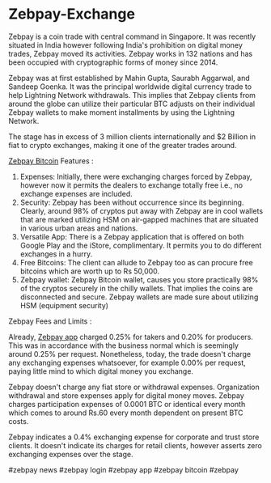 # Zebpay-Exchange
Zebpay is a coin trade with central command in Singapore. It was recently situated in India however following India's prohibition on digital money trades, Zebpay moved its activities. Zebpay works in 132 nations and has been occupied with cryptographic forms of money since 2014. 

Zebpay was at first established by Mahin Gupta, Saurabh Aggarwal, and Sandeep Goenka. It was the principal worldwide digital currency trade to help Lightning Network withdrawals. This implies that Zebpay clients from around the globe can utilize their particular BTC adjusts on their individual Zebpay wallets to make moment installments by using the Lightning Network. 

The stage has in excess of 3 million clients internationally and $2 Billion in fiat to crypto exchanges, making it one of the greater trades around. 

<a href="https://coinpedia.org/exchange/zebpay-exchange/">Zebpay Bitcoin</A> Features :

1. Expenses: Initially, there were exchanging charges forced by Zebpay, however now it permits the dealers to exchange totally free i.e., no exchange expenses are included. 
2. Security: Zebpay has been without occurrence since its beginning. Clearly, around 98% of cryptos put away with Zebpay are in cool wallets that are marked utilizing HSM on air-gapped machines that are situated in various urban areas and nations. 
3. Versatile App: There is a Zebpay application that is offered on both Google Play and the iStore, complimentary. It permits you to do different exchanges in a hurry. 
4. Free Bitcoins: The client can allude to Zebpay too as can procure free bitcoins which are worth up to Rs 50,000. 
5. Zebpay wallet: Zebpay Bitcoin wallet, causes you store practically 98% of the cryptos securely in the chilly wallets. That implies the coins are disconnected and secure. Zebpay wallets are made sure about utilizing HSM (equipment security) 

Zebpay Fees and Limits :

Already, <a href="https://coinpedia.org/exchange/zebpay-exchange/">Zebpay app</A> charged 0.25% for takers and 0.20% for producers. This was in accordance with the business normal which is seemingly around 0.25% per request. Nonetheless, today, the trade doesn't charge any exchanging expenses whatsoever, for example 0.00% per request, paying little mind to which digital money you exchange. 

Zebpay doesn't charge any fiat store or withdrawal expenses. Organization withdrawal and store expenses apply for digital money moves. Zebpay charges participation expenses of 0.0001 BTC or identical every month which comes to around Rs.60 every month dependent on present BTC costs. 

Zebpay indicates a 0.4% exchanging expense for corporate and trust store clients. It doesn't indicate its charges for retail clients, however asserts zero exchanging expenses over the stage.





#zebpay news #zebpay login #zebpay app #zebpay bitcoin #zebpay
